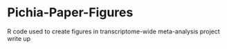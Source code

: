 # Pichia-Paper-Figures
R code used to create figures in transcriptome-wide meta-analysis project write up
